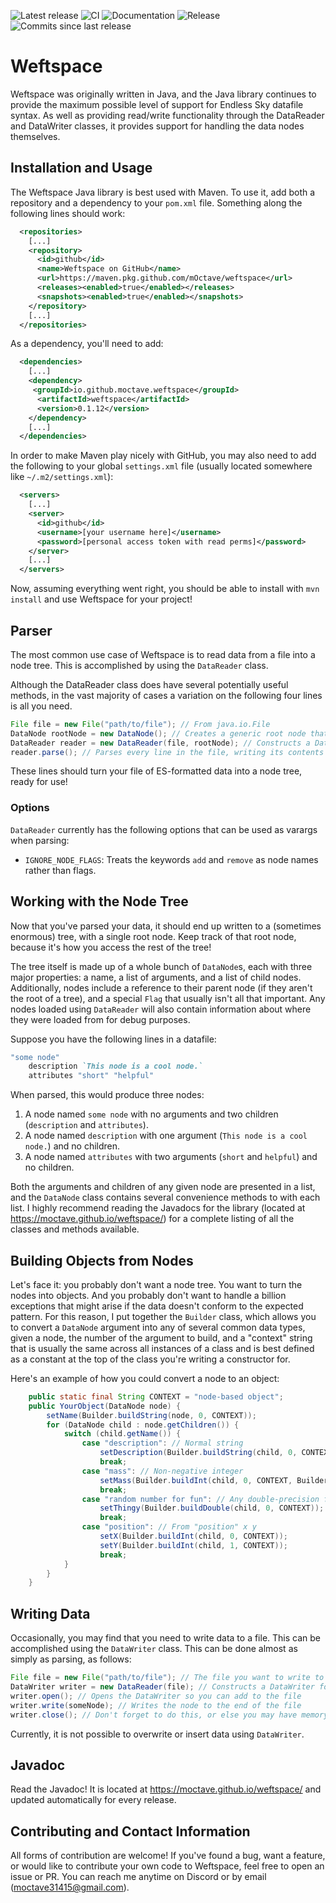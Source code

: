 ![Latest release](https://img.shields.io/github/v/release/mOctave/weftspace)
![CI](https://img.shields.io/github/actions/workflow/status/mOctave/weftspace/ci.yml?label=CI)
![Documentation](https://img.shields.io/github/actions/workflow/status/mOctave/weftspace/docs.yml?label=Documentation)
![Release](https://img.shields.io/github/actions/workflow/status/mOctave/weftspace/release.yml?label=Release)
![Commits since last release](https://img.shields.io/github/commits-since/mOctave/weftspace/latest)

# Weftspace
Weftspace was originally written in Java, and the Java library continues to provide the maximum possible level of support for Endless Sky datafile syntax. As well as providing read/write functionality through the DataReader and DataWriter classes, it provides support for handling the data nodes themselves.

## Installation and Usage
The Weftspace Java library is best used with Maven. To use it, add both a repository and a dependency to your `pom.xml` file. Something along the following lines should work:

```xml
  <repositories>
	[...]
    <repository>
      <id>github</id>
      <name>Weftspace on GitHub</name>
      <url>https://maven.pkg.github.com/mOctave/weftspace</url>
      <releases><enabled>true</enabled></releases>
      <snapshots><enabled>true</enabled></snapshots>
    </repository>
	[...]
  </repositories>
```

As a dependency, you'll need to add:
```xml
  <dependencies>
	[...]
    <dependency>
     <groupId>io.github.moctave.weftspace</groupId>
      <artifactId>weftspace</artifactId>
      <version>0.1.12</version>
    </dependency>
	[...]
  </dependencies>
```

In order to make Maven play nicely with GitHub, you may also need to add the following to your global `settings.xml` file (usually located somewhere like `~/.m2/settings.xml`):

```xml
  <servers>
	[...]
    <server>
      <id>github</id>
      <username>[your username here]</username>
      <password>[personal access token with read perms]</password>
    </server>
	[...]
  </servers>
```

Now, assuming everything went right, you should be able to install with `mvn install` and use Weftspace for your project!

## Parser

The most common use case of Weftspace is to read data from a file into a node tree. This is accomplished by using the `DataReader` class.

Although the DataReader class does have several potentially useful methods, in the vast majority of cases a variation on the following four lines is all you need.

```java
File file = new File("path/to/file"); // From java.io.File
DataNode rootNode = new DataNode(); // Creates a generic root node that you'll access your parsed nodes from later
DataReader reader = new DataReader(file, rootNode); // Constructs a DataReader
reader.parse(); // Parses every line in the file, writing its contents as children of rootNode, and automatically handling exceptions
```

These lines should turn your file of ES-formatted data into a node tree, ready for use!

### Options

`DataReader` currently has the following options that can be used as varargs when parsing:
- `IGNORE_NODE_FLAGS`: Treats the keywords `add` and `remove` as node names rather than flags.

## Working with the Node Tree

Now that you've parsed your data, it should end up written to a (sometimes enormous) tree, with a single root node. Keep track of that root node, because it's how you access the rest of the tree!

The tree itself is made up of a whole bunch of `DataNode`s, each with three major properties: a name, a list of arguments, and a list of child nodes. Additionally, nodes include a reference to their parent node (if they aren't the root of a tree), and a special `Flag` that usually isn't all that important. Any nodes loaded using `DataReader` will also contain information about where they were loaded from for debug purposes.

Suppose you have the following lines in a datafile:

```ruby
"some node"
	description `This node is a cool node.`
	attributes "short" "helpful"
```

When parsed, this would produce three nodes:
1. A node named `some node` with no arguments and two children (`description` and `attributes`).
2. A node named `description` with one argument (`This node is a cool node.`) and no children.
3. A node named `attributes` with two arguments (`short` and `helpful`) and no children.

Both the arguments and children of any given node are presented in a list, and the `DataNode` class contains several convenience methods to with each list. I highly recommend reading the Javadocs for the library (located at https://moctave.github.io/weftspace/) for a complete listing of all the classes and methods available.

## Building Objects from Nodes

Let's face it: you probably don't want a node tree. You want to turn the nodes into objects. And you probably don't want to handle a billion exceptions that might arise if the data doesn't conform to the expected pattern. For this reason, I put together the `Builder` class, which allows you to convert a `DataNode` argument into any of several common data types, given a node, the number of the argument to build, and a "context" string that is usually the same across all instances of a class and is best defined as a constant at the top of the class you're writing a constructor for.

Here's an example of how you could convert a node to an object:

```java
	public static final String CONTEXT = "node-based object";
	public YourObject(DataNode node) {
		setName(Builder.buildString(node, 0, CONTEXT));
		for (DataNode child : node.getChildren()) {
			switch (child.getName()) {
				case "description": // Normal string
					setDescription(Builder.buildString(child, 0, CONTEXT));
					break;
				case "mass": // Non-negative integer
					setMass(Builder.buildInt(child, 0, CONTEXT, Builder.IntType.NATURAL));
					break;
				case "random number for fun": // Any double-precision float
					setThingy(Builder.buildDouble(child, 0, CONTEXT));
					break;
				case "position": // From "position" x y
					setX(Builder.buildInt(child, 0, CONTEXT));
					setY(Builder.buildInt(child, 1, CONTEXT));
					break;
			}
		}
	}
```

## Writing Data

Occasionally, you may find that you need to write data to a file. This can be accomplished using the `DataWriter` class. This can be done almost as simply as parsing, as follows:

```java
File file = new File("path/to/file"); // The file you want to write to
DataWriter writer = new DataReader(file); // Constructs a DataWriter for the file
writer.open(); // Opens the DataWriter so you can add to the file
writer.write(someNode); // Writes the node to the end of the file
writer.close(); // Don't forget to do this, or else you may have memory leaks!
```

Currently, it is not possible to overwrite or insert data using `DataWriter`.

## Javadoc

Read the Javadoc! It is located at https://moctave.github.io/weftspace/ and updated automatically for every release.

## Contributing and Contact Information

All forms of contribution are welcome! If you've found a bug, want a feature, or would like to contribute your own code to Weftspace, feel free to open an issue or PR. You can reach me anytime on Discord or by email (moctave31415@gmail.com).
